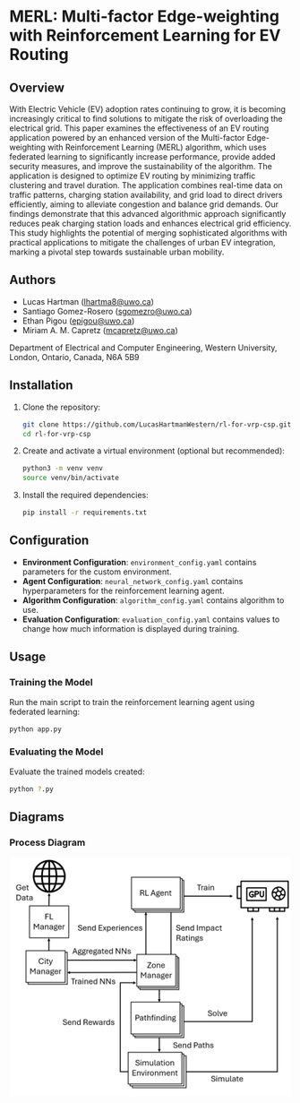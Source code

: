 # MERL: Multi-factor Edge-weighting with Reinforcement Learning for EV Routing

## Overview

With Electric Vehicle (EV) adoption rates continuing
to grow, it is becoming increasingly critical to find solutions
to mitigate the risk of overloading the electrical grid. This
paper examines the effectiveness of an EV routing application
powered by an enhanced version of the Multi-factor Edge-weighting
with Reinforcement Learning (MERL) algorithm, which
uses federated learning to significantly increase performance,
provide added security measures, and improve the sustainability
of the algorithm. The application is designed to optimize EV
routing by minimizing traffic clustering and travel duration. The
application combines real-time data on traffic patterns, charging
station availability, and grid load to direct drivers efficiently,
aiming to alleviate congestion and balance grid demands. Our
findings demonstrate that this advanced algorithmic approach
significantly reduces peak charging station loads and enhances
electrical grid efficiency. This study highlights the potential of
merging sophisticated algorithms with practical applications to
mitigate the challenges of urban EV integration, marking a
pivotal step towards sustainable urban mobility.

## Authors

- Lucas Hartman ([lhartma8@uwo.ca](mailto:lhartma8@uwo.ca))
- Santiago Gomez-Rosero ([sgomezro@uwo.ca](mailto:sgomezro@uwo.ca))
- Ethan Pigou ([epigou@uwo.ca](mailto:epigou@uwo.ca))
- Miriam A. M. Capretz ([mcapretz@uwo.ca](mailto:mcapretz@uwo.ca))

Department of Electrical and Computer Engineering, Western University, London, Ontario, Canada, N6A 5B9


## Installation

1. Clone the repository:
    ```sh
    git clone https://github.com/LucasHartmanWestern/rl-for-vrp-csp.git
    cd rl-for-vrp-csp
    ```

2. Create and activate a virtual environment (optional but recommended):
    ```sh
    python3 -m venv venv
    source venv/bin/activate
    ```

3. Install the required dependencies:
    ```sh
    pip install -r requirements.txt
    ```

## Configuration

- **Environment Configuration**: `environment_config.yaml` contains parameters for the custom environment.
- **Agent Configuration**: `neural_network_config.yaml` contains hyperparameters for the reinforcement learning agent.
- **Algorithm Configuration**: `algorithm_config.yaml` contains algorithm to use.
- **Evaluation Configuration**: `evaluation_config.yaml` contains values to change how much information is displayed during training.

## Usage

### Training the Model

Run the main script to train the reinforcement learning agent using federated learning:
```sh
python app.py
```

### Evaluating the Model

Evaluate the trained models created:
```sh
python ?.py
```

## Diagrams
### Process Diagram
![Process Diagram](images/process_diagram.png)
